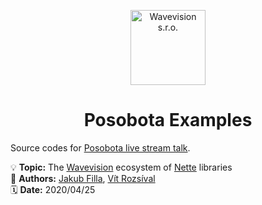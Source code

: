 <p align="center"><a href="https://github.com/wavevision"><img alt="Wavevision s.r.o." src="https://wavevision.com/images/wavevision-logo.png" width="120" /></a></p>
<h1 align="center">Posobota Examples</h1>

Source codes for [Posobota live stream talk](https://www.youtube.com/watch?v=i7a_4wSacAQ).

💡 **Topic:** The [Wavevision](https//github.com/wavevision) ecosystem of [Nette](https://github.com/nette) libraries
<br>
👤 **Authors:** [Jakub Filla](https://github.com/jfilla), [Vít Rozsíval](https://github.com/rozsival)
<br>
🗓 **Date:** 2020/04/25
